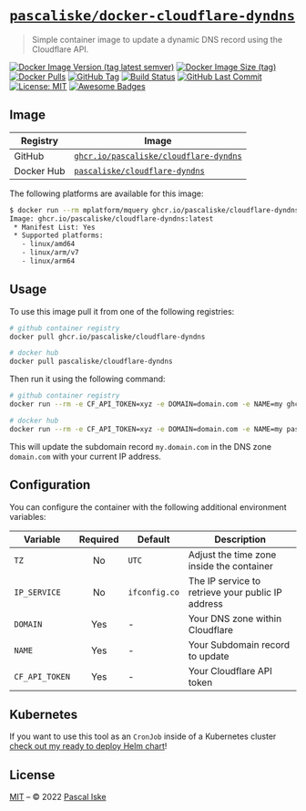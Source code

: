 # [`pascaliske/docker-cloudflare-dyndns`](https://pascaliske.github.io/docker-cloudflare-dyndns/)

> Simple container image to update a dynamic DNS record using the Cloudflare API.

[![Docker Image Version (tag latest semver)](https://img.shields.io/docker/v/pascaliske/cloudflare-dyndns/latest?style=flat-square)](https://hub.docker.com/r/pascaliske/cloudflare-dyndns) [![Docker Image Size (tag)](https://img.shields.io/docker/image-size/pascaliske/cloudflare-dyndns/latest?style=flat-square)](https://hub.docker.com/r/pascaliske/cloudflare-dyndns) [![Docker Pulls](https://img.shields.io/docker/pulls/pascaliske/cloudflare-dyndns?style=flat-square)](https://hub.docker.com/r/pascaliske/cloudflare-dyndns) [![GitHub Tag](https://img.shields.io/github/v/tag/pascaliske/docker-cloudflare-dyndns?style=flat-square)](https://github.com/pascaliske/docker-cloudflare-dyndns) [![Build Status](https://img.shields.io/github/workflow/status/pascaliske/docker-cloudflare-dyndns/Image/master?label=build&style=flat-square)](https://github.com/pascaliske/docker-cloudflare-dyndns/actions) [![GitHub Last Commit](https://img.shields.io/github/last-commit/pascaliske/docker-cloudflare-dyndns?style=flat-square)](https://github.com/pascaliske/docker-cloudflare-dyndns) [![License: MIT](https://img.shields.io/badge/License-MIT-blue.svg?style=flat-square)](https://opensource.org/licenses/MIT) [![Awesome Badges](https://img.shields.io/badge/badges-awesome-green.svg?style=flat-square)](https://github.com/Naereen/badges)

## Image

| Registry   | Image                                                                                                                             |
| ---------- | --------------------------------------------------------------------------------------------------------------------------------- |
| GitHub     | [`ghcr.io/pascaliske/cloudflare-dyndns`](https://github.com/pascaliske/docker-cloudflare-dyndns/pkgs/container/cloudflare-dyndns) |
| Docker Hub | [`pascaliske/cloudflare-dyndns`](https://hub.docker.com/r/pascaliske/cloudflare-dyndns)                                           |

The following platforms are available for this image:

```bash
$ docker run --rm mplatform/mquery ghcr.io/pascaliske/cloudflare-dyndns:latest
Image: ghcr.io/pascaliske/cloudflare-dyndns:latest
 * Manifest List: Yes
 * Supported platforms:
   - linux/amd64
   - linux/arm/v7
   - linux/arm64
```

## Usage

To use this image pull it from one of the following registries:

```bash
# github container registry
docker pull ghcr.io/pascaliske/cloudflare-dyndns

# docker hub
docker pull pascaliske/cloudflare-dyndns
```

Then run it using the following command:

```bash
# github container registry
docker run --rm -e CF_API_TOKEN=xyz -e DOMAIN=domain.com -e NAME=my ghcr.io/pascaliske/cloudflare-dyndns

# docker hub
docker run --rm -e CF_API_TOKEN=xyz -e DOMAIN=domain.com -e NAME=my pascaliske/cloudflare-dyndns
```

This will update the subdomain record `my.domain.com` in the DNS zone `domain.com` with your current IP address.

## Configuration

You can configure the container with the following additional environment variables:

| Variable       | Required | Default       | Description                                       |
| -------------- | :------: | ------------- | ------------------------------------------------- |
| `TZ`           |    No    | `UTC`         | Adjust the time zone inside the container         |
| `IP_SERVICE`   |    No    | `ifconfig.co` | The IP service to retrieve your public IP address |
| `DOMAIN`       |   Yes    | -             | Your DNS zone within Cloudflare                   |
| `NAME`         |   Yes    | -             | Your Subdomain record to update                   |
| `CF_API_TOKEN` |   Yes    | -             | Your Cloudflare API token                         |

## Kubernetes

If you want to use this tool as an `CronJob` inside of a Kubernetes cluster [check out my ready to deploy Helm chart](https://charts.pascaliske.dev/charts/cloudflare-dyndns/)!

## License

[MIT](LICENSE.md) – © 2022 [Pascal Iske](https://pascaliske.dev)
